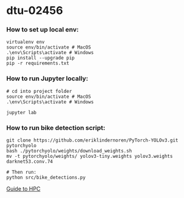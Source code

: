# dtu-02456

### How to set up local env:

```
virtualenv env
source env/bin/activate # MacOS
.\env\Scripts\activate # Windows
pip install --upgrade pip
pip -r requirements.txt
```

### How to run Jupyter locally:
```
# cd into project folder
source env/bin/activate # MacOS
.\env\Scripts\activate # Windows

jupyter lab
```

### How to run bike detection script:
```
git clone https://github.com/eriklindernoren/PyTorch-YOLOv3.git pytorchyolo
bash ./pytorchyolo/weights/download_weights.sh
mv -t pytorchyolo/weights/ yolov3-tiny.weights yolov3.weights darknet53.conv.74

# Then run:
python src/bike_detections.py
```


[Guide to HPC](https://docs.google.com/document/d/1pBBmoLTj_JPWiCSFYzfHj646bb8uUCh8lMetJxnE68c/edit)